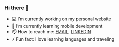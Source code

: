 ### Hi there 👋

<!--
**tyler-pruitt/tyler-pruitt** is a ✨ _special_ ✨ repository because its `README.md` (this file) appears on your GitHub profile.

Here are some ideas to get you started:

- 🌱 I’m currently learning ...
- 👯 I’m looking to collaborate on ...
- 🤔 I’m looking for help with ...
- 💬 Ask me about ...
- 😄 Pronouns: ...
-->
- 💻 I’m currently working on my personal website
- 🌱 I’m currently learning mobile development
- 📫 How to reach me: [EMAIL](mailto:tylerpruitt@ucsb.edu), [LINKEDIN](https://www.linkedin.com/in/tyler-pruitt-1b8a9b16a/)
- ⚡ Fun fact: I love learning languages and traveling
